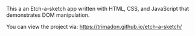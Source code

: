 This a an Etch-a-sketch app written with HTML, CSS, and JavaScript that demonstrates DOM manipulation. 

You can view the project via: https://trimadon.github.io/etch-a-sketch/